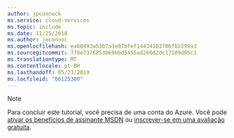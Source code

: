 ```yaml
---
author: jpconnock
ms.service: cloud-services
ms.topic: include
ms.date: 11/25/2018
ms.author: jeconnoc
ms.openlocfilehash: ea60493a53b7a3e07bfef14434383706fb2299a3
ms.sourcegitcommit: 778e7376853b69bbd5455ad260d2dc17109d05c1
ms.translationtype: MT
ms.contentlocale: pt-BR
ms.lasthandoff: 05/23/2019
ms.locfileid: "66125300"
---
```

> [!NOTE]
> Para concluir este tutorial, você precisa de uma conta do Azure. Você pode <a href="https://azure.microsoft.com/pricing/member-offers/msdn-benefits-details/" target="_blank">ativar os benefícios de assinante MSDN</a> ou <a href="https://azure.microsoft.com/pricing/free-trial/" target="_blank">inscrever-se em uma avaliação gratuita</a>.
> 
> 

